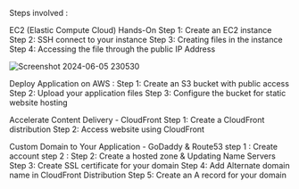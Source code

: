 Steps involved :

EC2 (Elastic Compute Cloud) Hands-On
Step 1: Create an EC2 instance
Step 2: SSH connect to your instance
Step 3: Creating files in the instance
Step 4: Accessing the file through the public IP Address

![Screenshot 2024-06-05 230530](https://github.com/Zinnith/Application-In-AWS/assets/112647495/873074ad-42b6-4129-8d22-ed8cf9d04131)


Deploy  Application on AWS :
Step 1: Create an S3 bucket with public access 
Step 2: Upload your application files 
Step 3: Configure the bucket for static website hosting 

Accelerate Content Delivery - CloudFront
Step 1: Create a CloudFront distribution
Step 2: Access website using CloudFront

Custom Domain to Your Application - GoDaddy & Route53
step 1 : Create account 
step 2 : Step 2: Create a hosted zone & Updating Name Servers
Step 3: Create SSL certificate for your domain
Step 4: Add Alternate domain name in CloudFront Distribution
Step 5: Create an A record for your domain



















